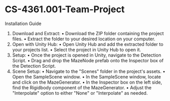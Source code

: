 # CS-4361.001-Team-Project

Installation Guide
1.	Download and Extract:
•	Download the ZIP folder containing the project files.
•	Extract the folder to your desired location on your computer.
2.	Open with Unity Hub:
•	Open Unity Hub and add the extracted folder to your projects list.
•	Select the project in Unity Hub to open it.
3.	Setup:
•	Once the project is opened in Unity, navigate to the Detection Script.
•	Drag and drop the MazeNode prefab onto the Inspector box of the Detection Script.
4.	Scene Setup:
•	Navigate to the "Scenes" folder in the project's assets.
•	Open the SampleScene window.
•	In the SampleScene window, locate and click on the MazeGenerator.
•	In the Inspector box on the left side, find the Rigidbody component of the MazeGenerator.
•	Adjust the "Interpolate" option to either "None" or "Interpolate" as needed.

